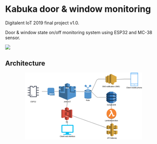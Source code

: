 # Kabuka door & window monitoring
Digitalent IoT 2019 final project v1.0.

Door & window state on/off monitoring system using ESP32 and MC-38 sensor.

[![](https://i9.ytimg.com/vi/tTt-JYHtx5M/1.jpg?sqp=CMy-kOsF&rs=AOn4CLDPu8Dw84UjZGAfDvvnrrOIbvN4Ew)](https://www.youtube.com/watch?v=tTt-JYHtx5M)

## Architecture
<p align="center">
  <img src="Arsitektur.png" width="75%">
</p>
